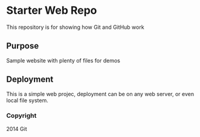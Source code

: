 # Starter Web Repo

This repository is for showing how Git and GitHub work

## Purpose

Sample website with plenty of files for demos

## Deployment

This is a simple web projec, deployment can be on any web server, or even local file system.

### Copyright

2014 Git